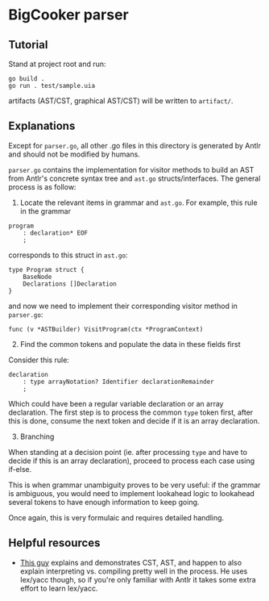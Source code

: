 # BigCooker parser

## Tutorial 
Stand at project root and run:

```
go build . 
go run . test/sample.uia 
```

artifacts (AST/CST, graphical AST/CST) will be written to `artifact/`. 

## Explanations
Except for `parser.go`, all other .go files in this directory is generated by Antlr and should not be modified by humans. 

`parser.go` contains the implementation for visitor methods to build an AST from Antlr's concrete syntax tree and `ast.go` structs/interfaces. The general process is as follow: 

1. Locate the relevant items in grammar and `ast.go`. For example, this rule in the grammar

```
program
    : declaration* EOF
    ;
```

corresponds to this struct in `ast.go`:

```
type Program struct {
	BaseNode
	Declarations []Declaration
}
```

and now we need to implement their corresponding visitor method in `parser.go`:

```
func (v *ASTBuilder) VisitProgram(ctx *ProgramContext)
```

2. Find the common tokens and populate the data in these fields first 

Consider this rule: 
```
declaration
    : type arrayNotation? Identifier declarationRemainder
    ;
```

Which could have been a regular variable declaration or an array declaration. The first step is to process the common `type` token first, after this is done, consume the next token and decide if it is an array declaration. 

3. Branching 

When standing at a decision point (ie. after processing `type` and have to decide if this is an array declaration), proceed to process each case using if-else. 

This is when grammar unambiguity proves to be very useful: if the grammar is ambiguous, you would need to implement lookahead logic to lookahead several tokens to have enough information to keep going. 

Once again, this is very formulaic and requires detailed handling. 

## Helpful resources 
- [This guy](https://youtu.be/VKM1eLoN-gI?si=WzVZjmnYIZWEjvEG) explains and demonstrates CST, AST, and happen to also explain interpreting vs. compiling pretty well in the process. He uses lex/yacc though, so if you're only familiar with Antlr it takes some extra effort to learn lex/yacc.